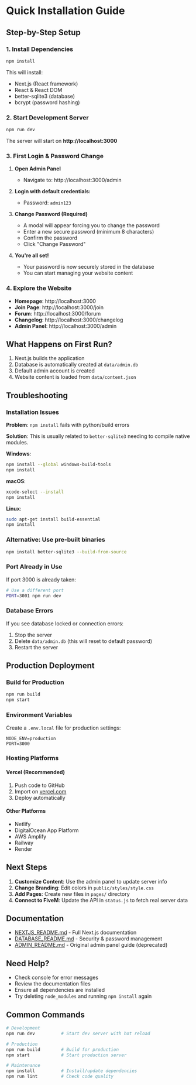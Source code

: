 # Quick Installation Guide

## Step-by-Step Setup

### 1. Install Dependencies

```bash
npm install
```

This will install:
- Next.js (React framework)
- React & React DOM
- better-sqlite3 (database)
- bcrypt (password hashing)

### 2. Start Development Server

```bash
npm run dev
```

The server will start on **http://localhost:3000**

### 3. First Login & Password Change

1. **Open Admin Panel**
   - Navigate to: http://localhost:3000/admin

2. **Login with default credentials:**
   - Password: `admin123`

3. **Change Password (Required)**
   - A modal will appear forcing you to change the password
   - Enter a new secure password (minimum 8 characters)
   - Confirm the password
   - Click "Change Password"

4. **You're all set!**
   - Your password is now securely stored in the database
   - You can start managing your website content

### 4. Explore the Website

- **Homepage**: http://localhost:3000
- **Join Page**: http://localhost:3000/join
- **Forum**: http://localhost:3000/forum
- **Changelog**: http://localhost:3000/changelog
- **Admin Panel**: http://localhost:3000/admin

## What Happens on First Run?

1. Next.js builds the application
2. Database is automatically created at `data/admin.db`
3. Default admin account is created
4. Website content is loaded from `data/content.json`

## Troubleshooting

### Installation Issues

**Problem**: `npm install` fails with python/build errors

**Solution**: This is usually related to `better-sqlite3` needing to compile native modules.

**Windows**:
```bash
npm install --global windows-build-tools
npm install
```

**macOS**:
```bash
xcode-select --install
npm install
```

**Linux**:
```bash
sudo apt-get install build-essential
npm install
```

### Alternative: Use pre-built binaries
```bash
npm install better-sqlite3 --build-from-source
```

### Port Already in Use

If port 3000 is already taken:

```bash
# Use a different port
PORT=3001 npm run dev
```

### Database Errors

If you see database locked or connection errors:

1. Stop the server
2. Delete `data/admin.db` (this will reset to default password)
3. Restart the server

## Production Deployment

### Build for Production

```bash
npm run build
npm start
```

### Environment Variables

Create a `.env.local` file for production settings:

```env
NODE_ENV=production
PORT=3000
```

### Hosting Platforms

#### Vercel (Recommended)
1. Push code to GitHub
2. Import on [vercel.com](https://vercel.com)
3. Deploy automatically

#### Other Platforms
- Netlify
- DigitalOcean App Platform
- AWS Amplify
- Railway
- Render

## Next Steps

1. **Customize Content**: Use the admin panel to update server info
2. **Change Branding**: Edit colors in `public/styles/style.css`
3. **Add Pages**: Create new files in `pages/` directory
4. **Connect to FiveM**: Update the API in `status.js` to fetch real server data

## Documentation

- [NEXTJS_README.md](NEXTJS_README.md) - Full Next.js documentation
- [DATABASE_README.md](DATABASE_README.md) - Security & password management
- [ADMIN_README.md](ADMIN_README.md) - Original admin panel guide (deprecated)

## Need Help?

- Check console for error messages
- Review the documentation files
- Ensure all dependencies are installed
- Try deleting `node_modules` and running `npm install` again

## Common Commands

```bash
# Development
npm run dev          # Start dev server with hot reload

# Production
npm run build        # Build for production
npm start            # Start production server

# Maintenance
npm install          # Install/update dependencies
npm run lint         # Check code quality
```

